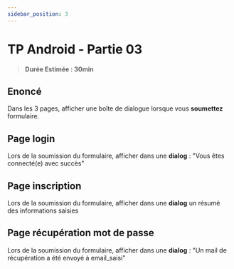 ```yaml
---
sidebar_position: 3
---
```


# TP Android - Partie 03

> **Durée Estimée : 30min**

## Enoncé

Dans les 3 pages, afficher une boîte de dialogue lorsque vous **soumettez** formulaire.

## Page login

Lors de la soumission du formulaire, afficher dans une **dialog** : "Vous êtes connecté(e) avec succès" 

## Page inscription

Lors de la soumission du formulaire, afficher dans une **dialog** un résumé des informations saisies


## Page récupération mot de passe

Lors de la soumission du formulaire, afficher dans une **dialog** : "Un mail de récupération a été envoyé à email_saisi"